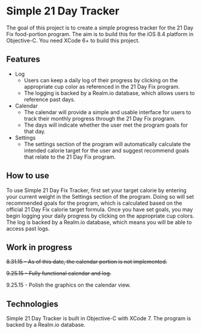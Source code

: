 # Simple 21 Day Tracker
The goal of this project is to create a simple progress tracker for the 21 Day Fix food-portion program. The aim is to build this for the iOS 8.4 platform in Objective-C. You need XCode 6+ to build this project.

## Features
- Log
	- Users can keep a daily log of their progress by clicking on the appropriate cup color as referenced in the 21 Day Fix program.
	- The logging is backed by a Realm.io database, which allows users to reference past days.
- Calendar
	- The calendar will provide a simple and usable interface for users to track their monthly progress through the 21 Day Fix program.
	- The days will indicate whether the user met the program goals for that day.
- Settings
	- The settings section of the program will automatically calculate the intended calorie target for the user and suggest recommend goals that relate to the 21 Day Fix program.

## How to use
To use Simple 21 Day Fix Tracker, first set your target calorie by entering your current weight in the Settings section of the program. Doing so will set recommended goals for the program, which is calculated based on the official 21 Day Fix calorie target formula.
Once you have set goals, you may begin logging your daily progress by clicking on the appropriate cup colors. The log is backed by a Realm.io database, which means you will be able to access past logs.

## Work in progress
~~8.31.15 - As of this date, the calendar portion is not implemented.~~

~~9.25.15 - Fully functional calendar and log.~~

9.25.15 - Polish the graphics on the calendar view.

## Technologies
Simple 21 Day Tracker is built in Objective-C with XCode 7. The program is backed by a Realm.io database.
